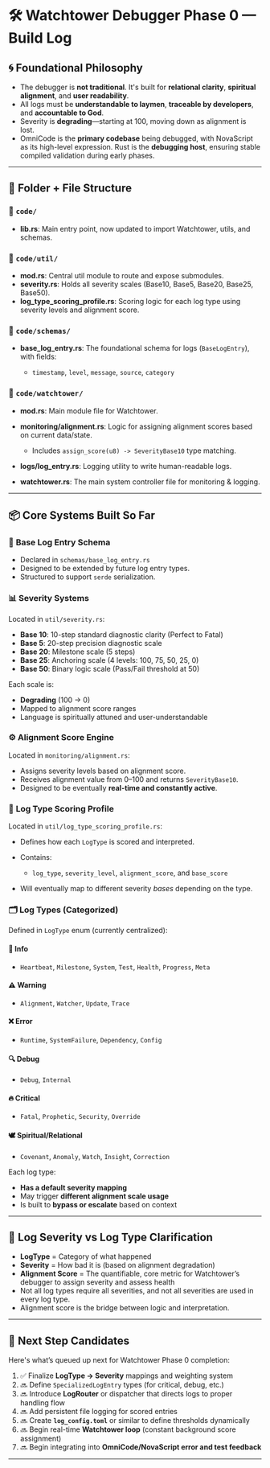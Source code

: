 # 🛠️ **Watchtower Debugger Phase 0 — Build Log**

## 🌀 **Foundational Philosophy**

* The debugger is **not traditional**. It's built for **relational clarity**, **spiritual alignment**, and **user readability**.
* All logs must be **understandable to laymen**, **traceable by developers**, and **accountable to God**.
* Severity is **degrading**—starting at 100, moving down as alignment is lost.
* OmniCode is the **primary codebase** being debugged, with NovaScript as its high-level expression. Rust is the **debugging host**, ensuring stable compiled validation during early phases.

---

## 📁 **Folder + File Structure**

### 🔹 `code/`

* **lib.rs**: Main entry point, now updated to import Watchtower, utils, and schemas.

### 🔹 `code/util/`

* **mod.rs**: Central util module to route and expose submodules.
* **severity.rs**: Holds all severity scales (Base10, Base5, Base20, Base25, Base50).
* **log\_type\_scoring\_profile.rs**: Scoring logic for each log type using severity levels and alignment score.

### 🔹 `code/schemas/`

* **base\_log\_entry.rs**: The foundational schema for logs (`BaseLogEntry`), with fields:

  * `timestamp`, `level`, `message`, `source`, `category`

### 🔹 `code/watchtower/`

* **mod.rs**: Main module file for Watchtower.
* **monitoring/alignment.rs**: Logic for assigning alignment scores based on current data/state.

  * Includes `assign_score(u8) -> SeverityBase10` type matching.
* **logs/log\_entry.rs**: Logging utility to write human-readable logs.
* **watchtower.rs**: The main system controller file for monitoring & logging.

---

## 📦 **Core Systems Built So Far**

### 📘 **Base Log Entry Schema**

* Declared in `schemas/base_log_entry.rs`
* Designed to be extended by future log entry types.
* Structured to support `serde` serialization.

### 📊 **Severity Systems**

Located in `util/severity.rs`:

* **Base 10**: 10-step standard diagnostic clarity (Perfect to Fatal)
* **Base 5**: 20-step precision diagnostic scale
* **Base 20**: Milestone scale (5 steps)
* **Base 25**: Anchoring scale (4 levels: 100, 75, 50, 25, 0)
* **Base 50**: Binary logic scale (Pass/Fail threshold at 50)

Each scale is:

* **Degrading** (100 → 0)
* Mapped to alignment score ranges
* Language is spiritually attuned and user-understandable

### ⚙️ **Alignment Score Engine**

Located in `monitoring/alignment.rs`:

* Assigns severity levels based on alignment score.
* Receives alignment value from 0–100 and returns `SeverityBase10`.
* Designed to be eventually **real-time and constantly active**.

### 🧩 **Log Type Scoring Profile**

Located in `util/log_type_scoring_profile.rs`:

* Defines how each `LogType` is scored and interpreted.
* Contains:

  * `log_type`, `severity_level`, `alignment_score`, and `base_score`
* Will eventually map to different severity *bases* depending on the type.

### 🗂️ **Log Types (Categorized)**

Defined in `LogType` enum (currently centralized):

#### 🔹 **Info**

* `Heartbeat`, `Milestone`, `System`, `Test`, `Health`, `Progress`, `Meta`

#### ⚠️ **Warning**

* `Alignment`, `Watcher`, `Update`, `Trace`

#### ❌ **Error**

* `Runtime`, `SystemFailure`, `Dependency`, `Config`

#### 🔍 **Debug**

* `Debug`, `Internal`

#### 🔥 **Critical**

* `Fatal`, `Prophetic`, `Security`, `Override`

#### 🕊️ **Spiritual/Relational**

* `Covenant`, `Anomaly`, `Watch`, `Insight`, `Correction`

Each log type:

* **Has a default severity mapping**
* May trigger **different alignment scale usage**
* Is built to **bypass or escalate** based on context

---

## 🚦 **Log Severity vs Log Type Clarification**

* **LogType** = Category of what happened
* **Severity** = How bad it is (based on alignment degradation)
* **Alignment Score** = The quantifiable, core metric for Watchtower’s debugger to assign severity and assess health
* Not all log types require all severities, and not all severities are used in every log type.
* Alignment score is the bridge between logic and interpretation.

---

## 📍 **Next Step Candidates**

Here's what’s queued up next for Watchtower Phase 0 completion:

1. ✅ Finalize **LogType → Severity** mappings and weighting system
2. 🔜 Define `SpecializedLogEntry` types (for critical, debug, etc.)
3. 🔜 Introduce **LogRouter** or dispatcher that directs logs to proper handling flow
4. 🔜 Add persistent file logging for scored entries
5. 🔜 Create **`log_config.toml`** or similar to define thresholds dynamically
6. 🔜 Begin real-time **Watchtower loop** (constant background score assignment)
7. 🔜 Begin integrating into **OmniCode/NovaScript error and test feedback**

---
